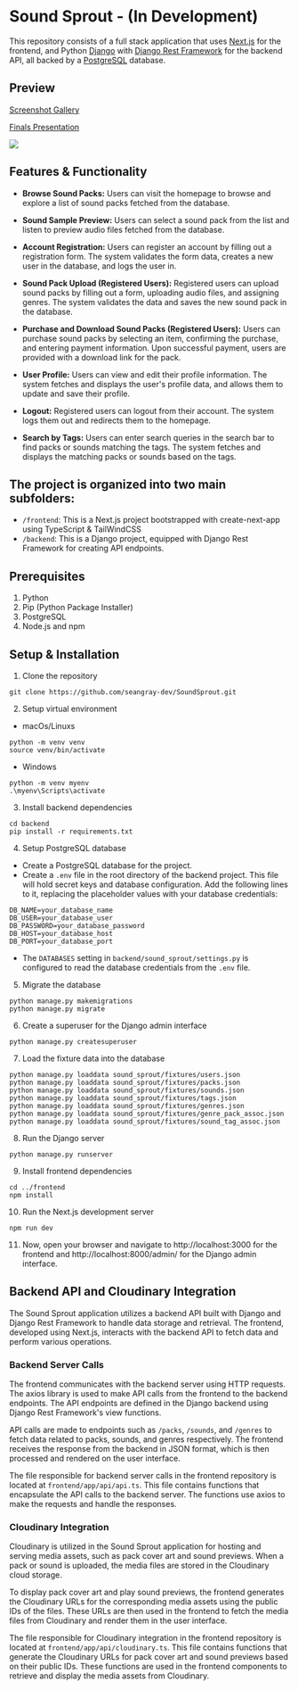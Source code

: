 # Sound Sprout - (In Development)

This repository consists of a full stack application that uses [Next.js](https://nextjs.org/) for the frontend, and Python [Django](https://www.djangoproject.com/) with [Django Rest Framework](https://www.django-rest-framework.org/) for the backend API, all backed by a [PostgreSQL](https://www.postgresql.org/) database.

## Preview

[Screenshot Gallery](./screenshots/)

[Finals Presentation](https://www.youtube.com/embed/QweGtTM0H_w)

![](./screenshots/home.png)

## Features & Functionality

- **Browse Sound Packs:** Users can visit the homepage to browse and explore a list of sound packs fetched from the database.

- **Sound Sample Preview:** Users can select a sound pack from the list and listen to preview audio files fetched from the database.

- **Account Registration:** Users can register an account by filling out a registration form. The system validates the form data, creates a new user in the database, and logs the user in.

- **Sound Pack Upload (Registered Users):** Registered users can upload sound packs by filling out a form, uploading audio files, and assigning genres. The system validates the data and saves the new sound pack in the database.

- **Purchase and Download Sound Packs (Registered Users):** Users can purchase sound packs by selecting an item, confirming the purchase, and entering payment information. Upon successful payment, users are provided with a download link for the pack.

- **User Profile:** Users can view and edit their profile information. The system fetches and displays the user's profile data, and allows them to update and save their profile.

- **Logout:** Registered users can logout from their account. The system logs them out and redirects them to the homepage.

- **Search by Tags:** Users can enter search queries in the search bar to find packs or sounds matching the tags. The system fetches and displays the matching packs or sounds based on the tags.

## The project is organized into two main subfolders:

- `/frontend`: This is a Next.js project bootstrapped with create-next-app using TypeScript & TailWindCSS
- `/backend`: This is a Django project, equipped with Django Rest Framework for creating API endpoints.

## Prerequisites

1. Python
2. Pip (Python Package Installer)
3. PostgreSQL
4. Node.js and npm

## Setup & Installation

1. Clone the repository

```
git clone https://github.com/seangray-dev/SoundSprout.git
```

2. Setup virtual environment

- macOs/Linuxs

```
python -m venv venv
source venv/bin/activate
```

- Windows

```
python -m venv myenv
.\myenv\Scripts\activate
```

3. Install backend dependencies

```
cd backend
pip install -r requirements.txt
```

4. Setup PostgreSQL database

- Create a PostgreSQL database for the project.
- Create a `.env` file in the root directory of the backend project. This file will hold secret keys and database configuration. Add the following lines to it, replacing the placeholder values with your database credentials:

```
DB_NAME=your_database_name
DB_USER=your_database_user
DB_PASSWORD=your_database_password
DB_HOST=your_database_host
DB_PORT=your_database_port
```

- The `DATABASES` setting in `backend/sound_sprout/settings.py` is configured to read the database credentials from the `.env` file.

5. Migrate the database

```
python manage.py makemigrations
python manage.py migrate
```

6. Create a superuser for the Django admin interface

```
python manage.py createsuperuser
```

7. Load the fixture data into the database

```
python manage.py loaddata sound_sprout/fixtures/users.json
python manage.py loaddata sound_sprout/fixtures/packs.json
python manage.py loaddata sound_sprout/fixtures/sounds.json
python manage.py loaddata sound_sprout/fixtures/tags.json
python manage.py loaddata sound_sprout/fixtures/genres.json
python manage.py loaddata sound_sprout/fixtures/genre_pack_assoc.json
python manage.py loaddata sound_sprout/fixtures/sound_tag_assoc.json
```

8. Run the Django server

```
python manage.py runserver
```

9. Install frontend dependencies

```
cd ../frontend
npm install
```

10. Run the Next.js development server

```
npm run dev
```

11. Now, open your browser and navigate to http://localhost:3000 for the frontend and http://localhost:8000/admin/ for the Django admin interface.

## Backend API and Cloudinary Integration

The Sound Sprout application utilizes a backend API built with Django and Django Rest Framework to handle data storage and retrieval. The frontend, developed using Next.js, interacts with the backend API to fetch data and perform various operations.

### Backend Server Calls

The frontend communicates with the backend server using HTTP requests. The axios library is used to make API calls from the frontend to the backend endpoints. The API endpoints are defined in the Django backend using Django Rest Framework's view functions.

API calls are made to endpoints such as `/packs`, `/sounds`, and `/genres` to fetch data related to packs, sounds, and genres respectively. The frontend receives the response from the backend in JSON format, which is then processed and rendered on the user interface.

The file responsible for backend server calls in the frontend repository is located at `frontend/app/api/api.ts`. This file contains functions that encapsulate the API calls to the backend server. The functions use axios to make the requests and handle the responses.

### Cloudinary Integration

Cloudinary is utilized in the Sound Sprout application for hosting and serving media assets, such as pack cover art and sound previews. When a pack or sound is uploaded, the media files are stored in the Cloudinary cloud storage.

To display pack cover art and play sound previews, the frontend generates the Cloudinary URLs for the corresponding media assets using the public IDs of the files. These URLs are then used in the frontend to fetch the media files from Cloudinary and render them in the user interface.

The file responsible for Cloudinary integration in the frontend repository is located at `frontend/app/api/cloudinary.ts`. This file contains functions that generate the Cloudinary URLs for pack cover art and sound previews based on their public IDs. These functions are used in the frontend components to retrieve and display the media assets from Cloudinary.
